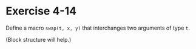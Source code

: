 # Exercise 4-14

Define a macro `swap(t, x, y)` that interchanges two arguments of type `t`.

(Block structure will help.)
